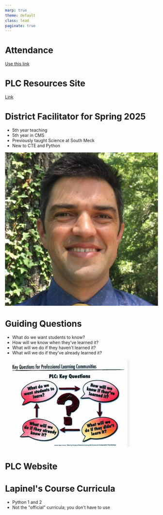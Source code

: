 ```yaml
---
marp: true
theme: default
class: lead
paginate: true
---
```


<!-- headingDivider: 1 -->
<!-- backgroundColor: black -->
<!-- class: invert -->

# Attendance

[Use this link](https://343b.edulnk.com/e/xv2a34/3mkWSd?__$u__)

# PLC Resources Site

[Link](https://bit.ly/3WQkQFh)

# District Facilitator for Spring 2025

- 5th year teaching
- 5th year in CMS
- Previously taught Science at South Meck
- New to CTE and Python

![Will Lapinel bg right 50%](./profile.jpg)

# Guiding Questions

- What do we want students to know?
- How will we know when they've learned it?
- What will we do if they haven't learned it?
- What will we do if they've already learned it?

![Questions bg right 100% contain](./questions.png)

# PLC Website

# Lapinel's Course Curricula

- Python 1 and 2
- Not the "official" curricula; you don't have to use
